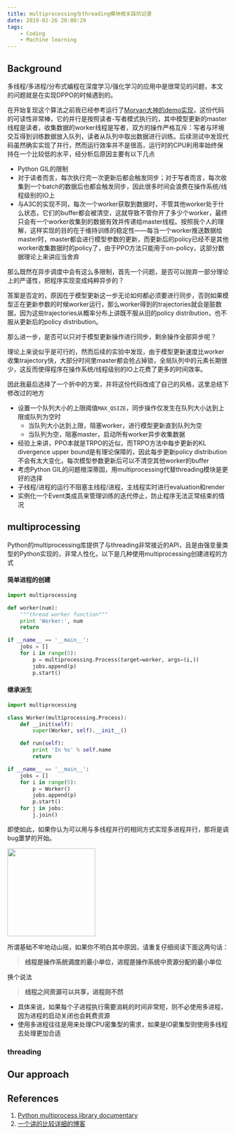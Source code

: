 ```yaml
---
title: multiprocessing与threading模块相关踩坑记录
date: 2019-02-26 20:00:29
tags: 
    - Coding
    - Machine learning
---
```


## Background
<!-- more -->
多线程/多进程/分布式编程在深度学习/强化学习的应用中是很常见的问题，本文的问题就是在实现DPPO的时候遇到的。

在开始复现这个算法之前我已经参考运行了[Morvan大神的demo实现](https://github.com/MorvanZhou/Reinforcement-learning-with-tensorflow/blob/master/contents/12_Proximal_Policy_Optimization/DPPO.py)，这份代码的可读性非常棒，它的并行是按照读者-写者模式执行的，其中模型更新的master线程是读者，收集数据的worker线程是写者，双方的操作严格互斥：写者与环境交互得到训练数据放入队列，读者从队列中取出数据进行训练。后续测试中发现代码虽然确实实现了并行，然而运行效率并不是很高，运行时的CPU利用率始终保持在一个比较低的水平，经分析后原因主要有以下几点

- Python GIL的限制
- 对于读者而言，每次执行完一次更新后都会触发同步；对于写者而言，每次收集到一个batch的数据后也都会触发同步，因此很多时间会浪费在操作系统/线程级别的IO上
- 与A3C的实现不同，每次一个worker获取到数据时，不管其他worker处于什么状态，它们的buffer都会被清空，这就导致不管你开了多少个worker，最终只会有一个worker收集到的数据有效并传递给master线程。按照我个人的理解，这样实现的目的在于维持训练的稳定性——每当一个worker推送数据给master时，master都会进行模型参数的更新，而更新后的policy已经不是其他worker收集数据时的policy了，由于PPO方法只能用于on-policy，这部分数据理论上来讲应当舍弃

那么既然在异步调度中会有这么多限制，首先一个问题，是否可以抛弃一部分理论上的严谨性，把程序实现变成纯粹异步的？

答案是否定的，原因在于模型更新这一步无论如何都必须要进行同步，否则如果模型正在更新参数的时候worker运行，那么worker得到的trajectories就会是脏数据，因为这些trajectories从概率分布上讲既不服从旧的policy distribution，也不服从更新后的policy distribution。

那么进一步，是否可以只对于模型更新操作进行同步，剩余操作全部异步呢？

理论上来说似乎是可行的，然而后续的实验中发现，由于模型更新速度比worker收集trajectory快，大部分时间里master都会抢占掉锁，全局队列中的元素长期很少，这反而使得程序在操作系统/线程级别的IO上花费了更多的时间效率。

因此我最后选择了一个折中的方案，并将这份代码改成了自己的风格，这里总结下修改过的地方

- 设置一个队列大小的上限阈值`MAX_QSIZE`，同步操作仅发生在队列大小达到上限或队列为空时
  - 当队列大小达到上限，阻塞worker，进行模型更新直到队列为空
  - 当队列为空，阻塞master，启动所有worker异步收集数据
- 经验上来讲，PPO本就是TRPO的近似，而TRPO方法中每步更新的KL divergence upper bound是有理论保障的，因此每步更新policy distribution不会有太大变化，每次模型参数更新后可以不清空其他worker的buffer
- 考虑Python GIL的问题根深蒂固，用multiprocessing代替threading模块是更好的选择
- 子线程/进程的运行不阻塞主线程/进程，主线程实时进行evaluation和render
- 实例化一个Event类成员来管理训练的迭代停止，防止程序无法正常结束的情况

## multiprocessing

Python的multiprocessing库提供了与threading非常接近的API，且是由强变量类型的Python实现的，非常人性化，以下是几种使用multiprocessing创建进程的方式

#### 简单进程的创建

```python
import multiprocessing

def worker(num):
    """thread worker function"""
    print 'Worker:', num
    return

if __name__ == '__main__':
    jobs = []
    for i in range(5):
        p = multiprocessing.Process(target=worker, args=(i,))
        jobs.append(p)
        p.start()
```

#### 继承派生

```python
import multiprocessing

class Worker(multiprocessing.Process):
    def __init(self):
        super(Worker, self).__init__()

    def run(self):
        print 'In %s' % self.name
        return

if __name__ == '__main__':
    jobs = []
    for i in range(5):
        p = Worker()
        jobs.append(p)
        p.start()
    for j in jobs:
        j.join()
```

即使如此，如果你认为可以用与多线程并行的相同方式实现多进程并行，那将是调bug噩梦的开始。

<img src="http://img.99danji.com/uploadfile/2016/0419/20160419034745372.jpg" width="200px;">

所谓基础不牢地动山摇，如果你不明白其中原因，请重复仔细阅读下面这两句话：

> **线程是操作系统调度的最小单位，进程是操作系统中资源分配的最小单位**

换个说法

> **线程之间资源可以共享，进程则不然**

- 具体来说，如果每个子进程执行需要消耗的时间非常短，则不必使用多进程，因为进程的启动关闭也会耗费资源
- 使用多进程往往是用来处理CPU密集型的需求，如果是IO密集型则使用多线程去处理更加合适

### threading

## Our approach

## References

1. [Python multiprocess library documentary](https://docs.python.org/2/library/multiprocessing.html)
2. [一个讲的比较详细的博客](https://www.cnblogs.com/haitaoli/p/9837697.html)